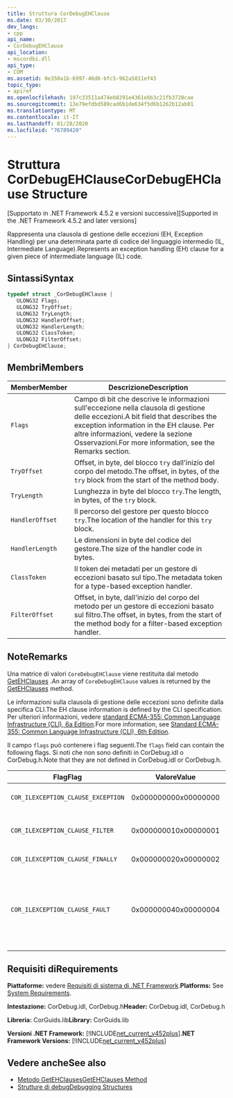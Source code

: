 ```yaml
---
title: Struttura CorDebugEHClause
ms.date: 03/30/2017
dev_langs:
- cpp
api_name:
- CorDebugEHClause
api_location:
- mscordbi.dll
api_type:
- COM
ms.assetid: 0e350a1b-6997-46d0-bfc5-962a5011ef43
topic_type:
- apiref
ms.openlocfilehash: 197c33511a474eb8291e4361ebb3c21fb3720cae
ms.sourcegitcommit: 13e79efdbd589cad6b1de634f5d6b1262b12ab01
ms.translationtype: MT
ms.contentlocale: it-IT
ms.lasthandoff: 01/28/2020
ms.locfileid: "76789420"
---
```

# <a name="cordebugehclause-structure"></a><span data-ttu-id="641fe-102">Struttura CorDebugEHClause</span><span class="sxs-lookup"><span data-stu-id="641fe-102">CorDebugEHClause Structure</span></span>
<span data-ttu-id="641fe-103">[Supportato in .NET Framework 4.5.2 e versioni successive]</span><span class="sxs-lookup"><span data-stu-id="641fe-103">[Supported in the .NET Framework 4.5.2 and later versions]</span></span>  
  
 <span data-ttu-id="641fe-104">Rappresenta una clausola di gestione delle eccezioni (EH, Exception Handling) per una determinata parte di codice del linguaggio intermedio (IL, Intermediate Language).</span><span class="sxs-lookup"><span data-stu-id="641fe-104">Represents an exception handling (EH) clause for a given piece of intermediate language (IL) code.</span></span>  
  
## <a name="syntax"></a><span data-ttu-id="641fe-105">Sintassi</span><span class="sxs-lookup"><span data-stu-id="641fe-105">Syntax</span></span>  
  
```cpp
typedef struct _CorDebugEHClause {  
   ULONG32 Flags;  
   ULONG32 TryOffset;  
   ULONG32 TryLength;  
   ULONG32 HandlerOffset;  
   ULONG32 HandlerLength;  
   ULONG32 ClassToken;  
   ULONG32 FilterOffset;  
} CorDebugEHClause;  
```  
  
## <a name="members"></a><span data-ttu-id="641fe-106">Membri</span><span class="sxs-lookup"><span data-stu-id="641fe-106">Members</span></span>  
  
|<span data-ttu-id="641fe-107">Member</span><span class="sxs-lookup"><span data-stu-id="641fe-107">Member</span></span>|<span data-ttu-id="641fe-108">Descrizione</span><span class="sxs-lookup"><span data-stu-id="641fe-108">Description</span></span>|  
|------------|-----------------|  
|`Flags`|<span data-ttu-id="641fe-109">Campo di bit che descrive le informazioni sull'eccezione nella clausola di gestione delle eccezioni.</span><span class="sxs-lookup"><span data-stu-id="641fe-109">A bit field that describes the exception information in the EH clause.</span></span> <span data-ttu-id="641fe-110">Per altre informazioni, vedere la sezione Osservazioni.</span><span class="sxs-lookup"><span data-stu-id="641fe-110">For more information, see the Remarks section.</span></span>|  
|`TryOffset`|<span data-ttu-id="641fe-111">Offset, in byte, del blocco `try` dall'inizio del corpo del metodo.</span><span class="sxs-lookup"><span data-stu-id="641fe-111">The offset, in bytes, of the `try` block from the start of the method body.</span></span>|  
|`TryLength`|<span data-ttu-id="641fe-112">Lunghezza in byte del blocco `try`.</span><span class="sxs-lookup"><span data-stu-id="641fe-112">The length, in bytes, of the `try` block.</span></span>|  
|`HandlerOffset`|<span data-ttu-id="641fe-113">Il percorso del gestore per questo blocco `try`.</span><span class="sxs-lookup"><span data-stu-id="641fe-113">The location of the handler for this `try` block.</span></span>|  
|`HandlerLength`|<span data-ttu-id="641fe-114">Le dimensioni in byte del codice del gestore.</span><span class="sxs-lookup"><span data-stu-id="641fe-114">The size of the handler code in bytes.</span></span>|  
|`ClassToken`|<span data-ttu-id="641fe-115">Il token dei metadati per un gestore di eccezioni basato sul tipo.</span><span class="sxs-lookup"><span data-stu-id="641fe-115">The metadata token for a type-based exception handler.</span></span>|  
|`FilterOffset`|<span data-ttu-id="641fe-116">Offset, in byte, dall'inizio del corpo del metodo per un gestore di eccezioni basato sul filtro.</span><span class="sxs-lookup"><span data-stu-id="641fe-116">The offset, in bytes, from the start of the method body for a filter-based exception handler.</span></span>|  
  
## <a name="remarks"></a><span data-ttu-id="641fe-117">Note</span><span class="sxs-lookup"><span data-stu-id="641fe-117">Remarks</span></span>  
 <span data-ttu-id="641fe-118">Una matrice di valori `CoreDebugEHClause` viene restituita dal metodo [GetEHClauses](icordebugilcode-getehclauses-method.md) .</span><span class="sxs-lookup"><span data-stu-id="641fe-118">An array of `CoreDebugEHClause` values is returned by the [GetEHClauses](icordebugilcode-getehclauses-method.md) method.</span></span>  
  
 <span data-ttu-id="641fe-119">Le informazioni sulla clausola di gestione delle eccezioni sono definite dalla specifica CLI.</span><span class="sxs-lookup"><span data-stu-id="641fe-119">The EH clause information is defined by the CLI specification.</span></span> <span data-ttu-id="641fe-120">Per ulteriori informazioni, vedere [standard ECMA-355: Common Language Infrastructure (CLI), 6a Edition](https://www.ecma-international.org/publications/standards/Ecma-335.htm).</span><span class="sxs-lookup"><span data-stu-id="641fe-120">For more information, see [Standard ECMA-355: Common Language Infrastructure (CLI), 6th Edition](https://www.ecma-international.org/publications/standards/Ecma-335.htm).</span></span>  
  
 <span data-ttu-id="641fe-121">Il campo `flags` può contenere i flag seguenti.</span><span class="sxs-lookup"><span data-stu-id="641fe-121">The `flags` field can contain the following flags.</span></span> <span data-ttu-id="641fe-122">Si noti che non sono definiti in CorDebug.idl o CorDebug.h.</span><span class="sxs-lookup"><span data-stu-id="641fe-122">Note that they are not defined in CorDebug.idl or CorDebug.h.</span></span>  
  
|<span data-ttu-id="641fe-123">Flag</span><span class="sxs-lookup"><span data-stu-id="641fe-123">Flag</span></span>|<span data-ttu-id="641fe-124">Valore</span><span class="sxs-lookup"><span data-stu-id="641fe-124">Value</span></span>|<span data-ttu-id="641fe-125">Descrizione</span><span class="sxs-lookup"><span data-stu-id="641fe-125">Description</span></span>|  
|----------|-----------|-----------------|  
|`COR_ILEXCEPTION_CLAUSE_EXCEPTION`|<span data-ttu-id="641fe-126">0x00000000</span><span class="sxs-lookup"><span data-stu-id="641fe-126">0x00000000</span></span>|<span data-ttu-id="641fe-127">Clausola dell'eccezione tipizzata.</span><span class="sxs-lookup"><span data-stu-id="641fe-127">A typed exception clause.</span></span>|  
|`COR_ILEXCEPTION_CLAUSE_FILTER`|<span data-ttu-id="641fe-128">0x00000001</span><span class="sxs-lookup"><span data-stu-id="641fe-128">0x00000001</span></span>|<span data-ttu-id="641fe-129">Clausola del gestore e del filtro eccezioni.</span><span class="sxs-lookup"><span data-stu-id="641fe-129">An exception filter and handler clause.</span></span>|  
|`COR_ILEXCEPTION_CLAUSE_FINALLY`|<span data-ttu-id="641fe-130">0x00000002</span><span class="sxs-lookup"><span data-stu-id="641fe-130">0x00000002</span></span>|<span data-ttu-id="641fe-131">Clausola `finally`.</span><span class="sxs-lookup"><span data-stu-id="641fe-131">A `finally` clause.</span></span>|  
|`COR_ILEXCEPTION_CLAUSE_FAULT`|<span data-ttu-id="641fe-132">0x00000004</span><span class="sxs-lookup"><span data-stu-id="641fe-132">0x00000004</span></span>|<span data-ttu-id="641fe-133">Clausola fault (una clausola `finally` che viene chiamata solo quando viene generata un'eccezione).</span><span class="sxs-lookup"><span data-stu-id="641fe-133">A fault clause (a `finally` clause that is called only when an exception is thrown).</span></span>|  
  
## <a name="requirements"></a><span data-ttu-id="641fe-134">Requisiti di</span><span class="sxs-lookup"><span data-stu-id="641fe-134">Requirements</span></span>  
 <span data-ttu-id="641fe-135">**Piattaforme:** vedere [Requisiti di sistema di .NET Framework](../../../../docs/framework/get-started/system-requirements.md).</span><span class="sxs-lookup"><span data-stu-id="641fe-135">**Platforms:** See [System Requirements](../../../../docs/framework/get-started/system-requirements.md).</span></span>  
  
 <span data-ttu-id="641fe-136">**Intestazione:** CorDebug.idl, CorDebug.h</span><span class="sxs-lookup"><span data-stu-id="641fe-136">**Header:** CorDebug.idl, CorDebug.h</span></span>  
  
 <span data-ttu-id="641fe-137">**Libreria:** CorGuids.lib</span><span class="sxs-lookup"><span data-stu-id="641fe-137">**Library:** CorGuids.lib</span></span>  
  
 <span data-ttu-id="641fe-138">**Versioni .NET Framework:** [!INCLUDE[net_current_v452plus](../../../../includes/net-current-v452plus-md.md)]</span><span class="sxs-lookup"><span data-stu-id="641fe-138">**.NET Framework Versions:** [!INCLUDE[net_current_v452plus](../../../../includes/net-current-v452plus-md.md)]</span></span>  
  
## <a name="see-also"></a><span data-ttu-id="641fe-139">Vedere anche</span><span class="sxs-lookup"><span data-stu-id="641fe-139">See also</span></span>

- [<span data-ttu-id="641fe-140">Metodo GetEHClauses</span><span class="sxs-lookup"><span data-stu-id="641fe-140">GetEHClauses Method</span></span>](icordebugilcode-getehclauses-method.md)
- [<span data-ttu-id="641fe-141">Strutture di debug</span><span class="sxs-lookup"><span data-stu-id="641fe-141">Debugging Structures</span></span>](debugging-structures.md)

